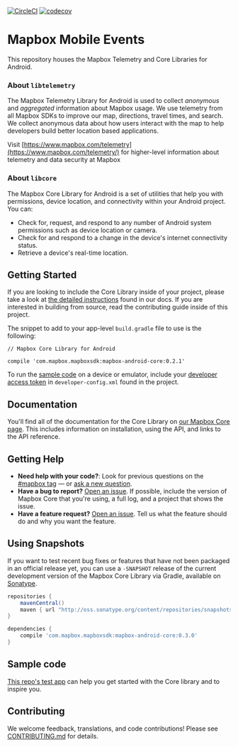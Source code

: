 [![CircleCI](https://circleci.com/gh/mapbox/mapbox-events-android/tree/master.svg?style=svg&circle-token=b206c88b942901329c5d8632a9e5d1b8cd501a61)](https://circleci.com/gh/mapbox/mapbox-events-android/tree/master)
[![codecov](https://codecov.io/gh/mapbox/mapbox-events-android/branch/master/graph/badge.svg)](https://codecov.io/gh/mapbox/mapbox-events-android)

# Mapbox Mobile Events

This repository houses the Mapbox Telemetry and Core Libraries for Android.

### About `libtelemetry`

The Mapbox Telemetry Library for Android is used to collect _anonymous_ and _aggregated_ information about Mapbox usage. We use telemetry from all Mapbox SDKs to improve our map, directions, travel times, and search. We collect anonymous data about how users interact with the map to help developers build better location based applications.

Visit [https://www.mapbox.com/telemetry](https://www.mapbox.com/telemetry/) for higher-level information about telemetry and data security at Mapbox

### About `libcore`

The Mapbox Core Library for Android is a set of utilities that help you with permissions, device location, and connectivity within your Android project. You can:

- Check for, request, and respond to any number of Android system permissions such as device location or camera.
- Check for and respond to a change in the device's internet connectivity status.
- Retrieve a device's real-time location.

## Getting Started

If you are looking to include the Core Library inside of your project, please take a look at [the detailed instructions](https://www.mapbox.com/android-docs/core/overview/) found in our docs. If you are interested in building from source, read the contributing guide inside of this project.

The snippet to add to your app-level `build.gradle` file to use  is the following:

```
// Mapbox Core Library for Android

compile 'com.mapbox.mapboxsdk:mapbox-android-core:0.2.1'

```

To run the [sample code](#sample-code) on a device or emulator, include your [developer access token](https://www.mapbox.com/help/define-access-token/) in `developer-config.xml` found in the project. 

## Documentation

You'll find all of the documentation for the Core Library on [our Mapbox Core page](https://www.mapbox.com/android-docs/core/overview). This includes information on installation, using the API, and links to the API reference.

## Getting Help

- **Need help with your code?**: Look for previous questions on the [#mapbox tag](https://stackoverflow.com/questions/tagged/mapbox+android) — or [ask a new question](https://stackoverflow.com/questions/tagged/mapbox+android).
- **Have a bug to report?** [Open an issue](https://github.com/mapbox/mapbox-events-android/issues). If possible, include the version of Mapbox Core that you're using, a full log, and a project that shows the issue.
- **Have a feature request?** [Open an issue](https://github.com/mapbox/mapbox-events-android/issues/new). Tell us what the feature should do and why you want the feature.

## Using Snapshots

If you want to test recent bug fixes or features that have not been packaged in an official release yet, you can use a `-SNAPSHOT` release of the current development version of the Mapbox Core Library via Gradle, available on [Sonatype](https://oss.sonatype.org/content/repositories/snapshots/com/mapbox/mapboxsdk/).

```gradle
repositories {
    mavenCentral()
    maven { url "http://oss.sonatype.org/content/repositories/snapshots/" }
}

dependencies {
    compile 'com.mapbox.mapboxsdk:mapbox-android-core:0.3.0'
}
```

## <a name="sample-code">Sample code

[This repo's test app](https://github.com/mapbox/mapbox-events-android/blob/master/app/src/main/java/com/mapbox/android/events/testapp/MainActivity.java) can help you get started with the Core library and to inspire you.

## Contributing

We welcome feedback, translations, and code contributions! Please see [CONTRIBUTING.md](CONTRIBUTING.md) for details.
